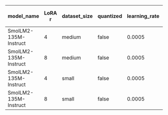 | model_name | LoRA r | dataset_size | quantized | learning_rate | final eval loss |
| - | - | - | - | - | - |
| SmolLM2-135M-Instruct | 4 | medium | false | 0.0005 | 0.17130 |
| SmolLM2-135M-Instruct | 8 | medium | false | 0.0005 | 0.18854 |
| SmolLM2-135M-Instruct | 4 | small | false | 0.0005 | 0.19940 |
| SmolLM2-135M-Instruct | 8 | small | false | 0.0005 | 0.21265 |